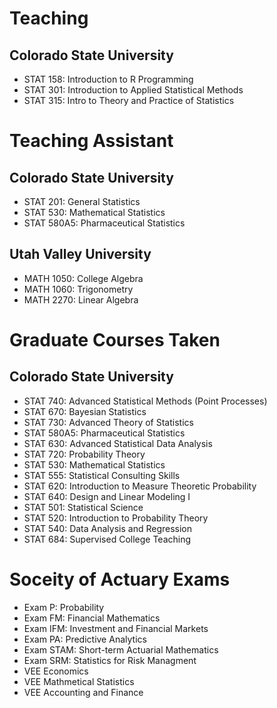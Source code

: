 # Teaching
## Colorado State University
- STAT 158: Introduction to R Programming
- STAT 301: Introduction to Applied Statistical Methods
- STAT 315: Intro to Theory and Practice of Statistics
# Teaching Assistant
## Colorado State University
- STAT 201: General Statistics
- STAT 530: Mathematical Statistics
- STAT 580A5: Pharmaceutical Statistics
## Utah Valley University
- MATH 1050: College Algebra
- MATH 1060: Trigonometry
- MATH 2270: Linear Algebra

# Graduate Courses Taken
## Colorado State University
- STAT 740: Advanced Statistical Methods (Point Processes)
- STAT 670:	Bayesian Statistics
- STAT 730:	Advanced Theory of Statistics
- STAT 580A5:	Pharmaceutical Statistics	
- STAT 630:	Advanced Statistical Data Analysis
- STAT 720:	Probability Theory
- STAT 530:	Mathematical Statistics
- STAT 555:	Statistical Consulting Skills
- STAT 620:	Introduction to Measure Theoretic Probability
- STAT 640: Design and Linear Modeling I
- STAT 501:	Statistical Science
- STAT 520:	Introduction to Probability Theory
- STAT 540:	Data Analysis and Regression
- STAT 684:	Supervised College Teaching

# Soceity of Actuary Exams
- Exam P: Probability
- Exam FM: Financial Mathematics
- Exam IFM: Investment and Financial Markets
- Exam PA: Predictive Analytics
- Exam STAM: Short-term Actuarial Mathematics
- Exam SRM: Statistics for Risk Managment
- VEE Economics
- VEE Mathmetical Statistics
- VEE Accounting and Finance
